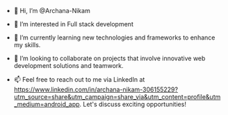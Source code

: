 - 👋 Hi, I’m @Archana-Nikam
- 👀 I’m interested in Full stack development
- 🌱 I’m currently learning new technologies and frameworks to enhance my skills.

- 💞️ I’m looking to collaborate on projects that involve innovative web development solutions and teamwork.
- 📫 Feel free to reach out to me via  LinkedIn at https://www.linkedin.com/in/archana-nikam-306155229?utm_source=share&utm_campaign=share_via&utm_content=profile&utm_medium=android_app. Let's discuss exciting opportunities!






<!---
Archana-Nikam/Archana-Nikam is a ✨ special ✨ repository because its `README.md` (this file) appears on your GitHub profile.
You can click the Preview link to take a look at your changes.
--->

